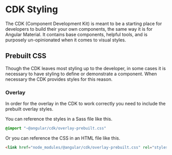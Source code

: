 # CDK Styling
The CDK (Component Development Kit) is meant to be a starting place for developers to build their your own components, the same way it is for Angular Material. It contains base components, helpful tools, and is purposely un-opinionated when it comes to visual styles.

## Prebuilt CSS

Though the CDK leaves most styling up to the developer, in some cases it is necessary to have styling to define or demonstrate a component. When necessary the CDK provides styles for this reason.

### Overlay

In order for the overlay in the CDK to work correctly you need to include the prebuilt overlay styles. 

You can reference the styles in a Sass file like this.
```scss
@import "~@angular/cdk/overlay-prebuilt.css"
```
Or you can reference the CSS in an HTML file like this.

```html
<link href="node_modules/@angular/cdk/overlay-prebuilt.css" rel="stylesheet">
```
